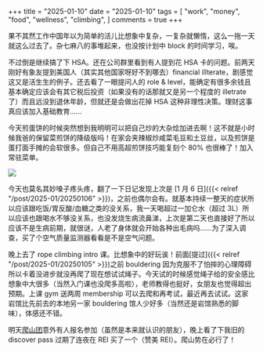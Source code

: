 +++
title = "2025-01-10"
date = "2025-01-10"
tags = [
    "work",
    "money",
    "food",
    "wellness",
    "climbing",
]
comments = true
+++

果不其然工作中国年以为简单的活儿比想象中复杂，一复杂就懒惰，这么一拖一天就这么过去了。杂七麻八的事堆起来，也没按计划中 block 的时间学习，唉。

不过倒是继续搞了下 HSA。还在公司群里看到有人提到花 HSA 卡的问题。前两天刚好有象友提到美国人（其实其他国家呀好不到哪去）financial illterate，剧感觉这又是活生生的例子。还去看了一眼提问人的 role & level，能确定有很多余钱且基本确定应该会有其它税后投资（如果没有的话那就又是另一个程度的 illetrate 了）而且远没到退休年龄，但就还是会做出花掉 HSA 这种非理性决策。理财这事真应该加入基础教育……

今天煎蛋饼的时候突然想到我明明可以把自己炒的大杂烩加进去啊！这不就是小时候我爸的保留菜煎饼的降级版吗！在家会夹辣椒炒咸菜毛豆和土豆丝，以及煎饼是蛋打面手摊的会软很多。但自己不用高超煎饼技巧能复刻个 80% 也很棒了！加入常驻菜单。

![](https://media.douchi.space/douchi/media_attachments/files/113/808/597/377/790/455/original/002000ab32658e05.jpg)

今天也莫名其妙嗓子疼头疼，翻了一下日记发现上次是 [1 月 6 日]({{< relref "/post/2025-01/20250106" >}})，之前也偶尔会有。就基本持续一整天的症状所以应该跟吃饭/胃反酸/血糖之类的没关系，我一天喝超过一加仑水（超过 3L）所以应该也跟喝水不够没关系，也没发烧生病流鼻涕，上次是第二天也直接好了所以应该不是生病前期，就很谜，人老了身体就会开始各种出毛病吗……为了深入调查，买了个空气质量监测器看看是不是空气问题。

晚上去了 rope climbing intro 课。比想象中的好玩诶！前面[提过]({{< relref "/post/2025-01/20250105" >}})之前 bouldering 因为克服不了怕摔的心理障碍所以卡着没进步就没再爬了现在想试试绳子。今天试的时候感觉绳子给的安全感比想象中大很多（当然入门课也没爬多高啦），老师教得也挺好，女朋友也觉得超出预期。上课 gym 送两周 membership 可以去爬和再考试，最近再去试试。这家岩馆比先前去的本地另一家 bouldering 馆人少好多（当然还是岩馆熟悉的脚味），体感还不错。

明天[爬山团](https://blog.douchi.space/seattle-hiking-group/?utm_source=daily)意外有人报名参加（虽然是本来就认识的朋友），晚上看了下我旧的 discover pass 过期了连夜在 REI 买了一个（赞美 REI）。爬山势在必行了！
